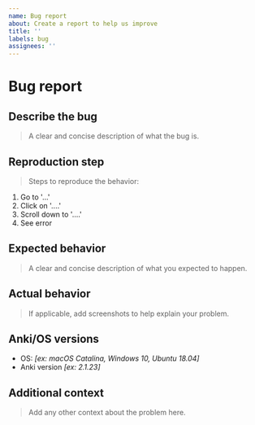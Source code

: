 ```yaml
---
name: Bug report
about: Create a report to help us improve
title: ''
labels: bug
assignees: ''
---
```


# Bug report

## Describe the bug

> A clear and concise description of what the bug is.

## Reproduction step

> Steps to reproduce the behavior:

1. Go to '...'
2. Click on '....'
3. Scroll down to '....'
4. See error

## Expected behavior

> A clear and concise description of what you expected to happen.

## Actual behavior

> If applicable, add screenshots to help explain your problem.

## Anki/OS versions

- OS: *[ex: macOS Catalina, Windows 10, Ubuntu 18.04]*
- Anki version *[ex: 2.1.23]*

## Additional context

> Add any other context about the problem here.
